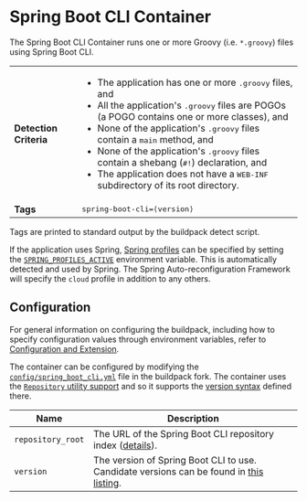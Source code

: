 # Spring Boot CLI Container
The Spring Boot CLI Container runs one or more Groovy (i.e. `*.groovy`) files using Spring Boot CLI.

<table>
  <tr>
    <td><strong>Detection Criteria</strong></td>
    <td><ul>
      <li>The application has one or more <tt>.groovy</tt> files, and</li>
      <li>All the application's <tt>.groovy</tt> files are POGOs (a POGO contains one or more classes), and</li>
      <li>None of the application's <tt>.groovy</tt> files contain a <tt>main</tt> method, and</li>
      <li>None of the application's <tt>.groovy</tt> files contain a shebang (<tt>#!</tt>) declaration, and</li>
      <li>The application does not have a <tt>WEB-INF</tt> subdirectory of its root directory.</li>
    </ul></td>
  </tr>
  <tr>
    <td><strong>Tags</strong></td>
    <td><tt>spring-boot-cli=&lang;version&rang;</tt></td>
  </tr>
</table>
Tags are printed to standard output by the buildpack detect script.

If the application uses Spring, [Spring profiles][] can be specified by setting the [`SPRING_PROFILES_ACTIVE`][] environment variable. This is automatically detected and used by Spring. The Spring Auto-reconfiguration Framework will specify the `cloud` profile in addition to any others. 

## Configuration
For general information on configuring the buildpack, including how to specify configuration values through environment variables, refer to [Configuration and Extension][].

The container can be configured by modifying the [`config/spring_boot_cli.yml`][] file in the buildpack fork.  The container uses the [`Repository` utility support][repositories] and so it supports the [version syntax][] defined there.

| Name | Description
| ---- | -----------
| `repository_root` | The URL of the Spring Boot CLI repository index ([details][repositories]).
| `version` | The version of Spring Boot CLI to use. Candidate versions can be found in [this listing][].

[Configuration and Extension]: ../README.md#configuration-and-extension
[`config/spring_boot_cli.yml`]: ../config/spring_boot_cli.yml
[repositories]: extending-repositories.md
[Spring profiles]:http://blog.springsource.com/2011/02/14/spring-3-1-m1-introducing-profile/
[`SPRING_PROFILES_ACTIVE`]: http://static.springsource.org/spring/docs/3.1.x/javadoc-api/org/springframework/core/env/AbstractEnvironment.html#ACTIVE_PROFILES_PROPERTY_NAME
[this listing]: http://download.pivotal.io.s3.amazonaws.com/spring-boot-cli/index.yml
[version syntax]: extending-repositories.md#version-syntax-and-ordering
